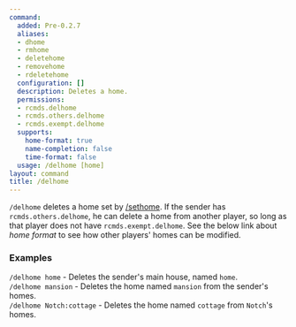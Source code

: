 ```yaml
---
command:
  added: Pre-0.2.7
  aliases:
  - dhome
  - rmhome
  - deletehome
  - removehome
  - rdeletehome
  configuration: []
  description: Deletes a home.
  permissions:
  - rcmds.delhome
  - rcmds.others.delhome
  - rcmds.exempt.delhome
  supports:
    home-format: true
    name-completion: false
    time-format: false
  usage: /delhome [home]
layout: command
title: /delhome
---
```


```/delhome``` deletes a home set by [/sethome](sethome.html). If the sender has ```rcmds.others.delhome```, he can
delete a home from another player, so long as that player does not have ```rcmds.exempt.delhome```. See the below link
about *home format* to see how other players' homes can be modified.

### Examples 

```/delhome home``` - Deletes the sender's main house, named ```home```.  
```/delhome mansion``` - Deletes the home named ```mansion``` from the sender's homes.  
```/delhome Notch:cottage``` - Deletes the home named ```cottage``` from ```Notch```'s homes.

